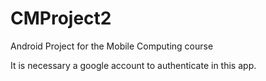 # CMProject2
Android Project for the Mobile Computing course

It is necessary a google account to authenticate in this app.
